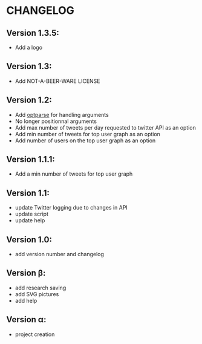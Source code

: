 # CHANGELOG
## Version 1.3.5:
* Add a logo

## Version 1.3:
* Add NOT-A-BEER-WARE LICENSE

## Version 1.2:
* Add [optparse](https://github.com/trevorld/optparse) for handling arguments
* No longer positionnal arguments
* Add max number of tweets per day requested to twitter API as an option
* Add min number of tweets for top user graph as an option
* Add number of users on the top user graph as an option

## Version 1.1.1:
* Add a min number of tweets for top user graph

## Version 1.1:
* update Twitter logging due to changes in API
* update script
* update help

## Version 1.0:
* add version number and changelog

## Version β:
* add research saving
* add SVG pictures
* add help

## Version α:
* project creation
